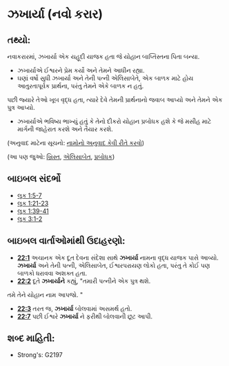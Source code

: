 # ઝખાર્યા (નવો કરાર) 

## તથ્યો: 

નવાકરારમાં, ઝખાર્યા એક યહૂદી યાજક હતા જે યોહાન બાપ્તિસ્તના પિતા બન્યા.

* ઝખાર્યાએ ઈશ્વરને પ્રેમ કર્યો અને તેમને આધીન રહ્યા.
* ઘણાં વર્ષો સુધી ઝખાર્યા અને તેની પત્ની એલિસાબેતે, એક બાળક માટે હોય આતુરતાપૂર્વક પ્રાર્થના, પરંતુ તેમને એકે બાળક ન હતું.

પછી જ્યારે તેઓ ખૂબ વૃદ્ધ હતા, ત્યારે દેવે તેમની પ્રાર્થનાનો જવાબ આપ્યો અને તેમને એક પુત્ર આપ્યો.

* ઝખાર્યાએ ભવિષ્ય ભાખ્યું હતું કે તેનો દીકરો યોહાન પ્રબોધક હશે કે જે મસીહ માટે માર્ગની જાહેરાત કરશે અને તૈયાર કરશે.

(અનુવાદ માટેના સૂચનો: [નામોનો અનુવાદ કેવી રીતે કરવો](rc://gu/ta/man/translate/translate-names))

(આ પણ જુઓ: [ખ્રિસ્ત](../kt/christ.md), [એલિસાબેત](../names/elizabeth.md), [પ્રબોધક](../kt/prophet.md))

## બાઇબલ સંદર્ભો

* [લૂક 1:5-7](rc://gu/tn/help/luk/01/05)
* [લૂક 1:21-23](rc://gu/tn/help/luk/01/21)
* [લૂક 1:39-41](rc://gu/tn/help/luk/01/39)
* [લૂક 3:1-2](rc://gu/tn/help/luk/03/01)

## બાઇબલ વાર્તાઓમાંથી ઉદાહરણો: 

* __[22:1](rc://gu/tn/help/obs/22/01)__ અચાનક એક દૂત દેવના સંદેશા સાથે __ઝખાર્યા__ નામના વૃદ્ધ યાજક પાસે આવ્યો. __ઝખાર્યા__ અને તેની પત્ની, એલિસાબેત, ઈશ્વરપરાયણ લોકો હતા, પરંતુ તે કોઈ પણ બાળકો ધરાવવા અશક્ત હતા.
* __[22:2](rc://gu/tn/help/obs/22/02)__ દૂતે __ઝખાર્યાને__ કહ્યું, "તમારી પત્નીને એક પુત્ર થશે.

તમે તેને યોહાન નામ આપજો. "

* __[22:3](rc://gu/tn/help/obs/22/03)__ તરત જ, __ઝખાર્યા__ બોલવામાં અસમર્થ હતો.
* __[22:7](rc://gu/tn/help/obs/22/07)__ પછી ઈશ્વરે __ઝખાર્યા__ ને ફરીથી બોલવાની છૂટ આપી.

## શબ્દ માહિતી: 

* Strong's: G2197
